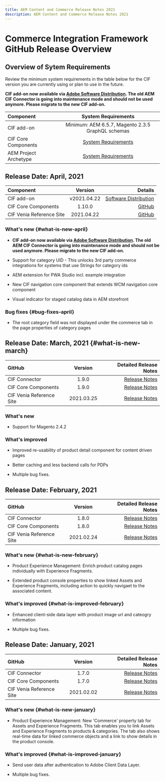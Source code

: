 ```yaml
---
title: AEM Content and Commerce Release Notes 2021
description: AEM Content and Commerce Release Notes 2021
---
```

# Commerce Integration Framework GitHub Release Overview

## Overview of Sytem Requirements

Review the minimum system requirements in the table below for the CIF version you are currently using or plan to use in the future.

**CIF add-on now available via [Adobe Software Distribution](https://experience.adobe.com/#/downloads/content/software-distribution/en/aem.html). The old AEM CIF Connector is going into maintenance mode and should not be used anymore. Please migrate to the new CIF add-on.**

|Component| System Requirements|
|:-------|:-----:|
|CIF add-on |Minimum: AEM 6.5.7, Magento 2.3.5 GraphQL schemas|
|CIF Core Components |[System Requirements](https://github.com/adobe/aem-core-cif-components/blob/master/VERSIONS.md)|
|AEM Project Archetype |[System Requirements](https://github.com/adobe/aem-project-archetype/blob/master/VERSIONS.md)|

## Release Date: April, 2021

|Component| Version| Details|
|:-------|:-----:|---------------------:|
|CIF add-on | v2021.04.22|[Software Distribution](https://experience.adobe.com/#/downloads/content/software-distribution/en/aem.html?package=%2Fcontent%2Fsoftware-distribution%2Fen%2Fdetails.html%2Fcontent%2Fdam%2Faem%2Fpublic%2Faem-commerce-addon-65-2021.04.22.zip)|
|CIF Core Components |1.10.0|[GitHub](https://github.com/adobe/aem-core-cif-components/releases)|
|CIF Venia Reference Site| 2021.04.22|[GitHub](https://github.com/adobe/aem-cif-guides-venia/releases)|

### What's new {#what-is-new-april}

* **CIF add-on now available via [Adobe Software Distribution](https://experience.adobe.com/#/downloads/content/software-distribution/en/aem.html). The old AEM CIF Connector is going into maintenance mode and should not be used anymore. Please migrate to the new CIF add-on.**

* Support for category UID - This unlocks 3rd party commerce integrations for systems that use Strings for category ids

* AEM extension for PWA Studio incl. example integration

* New CIF navigation core component that extends WCM navigation core component

* Visual indicator for staged catalog data in AEM storefront

### Bug fixes {#bug-fixes-april}

* The root category field was not displayed under the commerce tab in the page properties of category pages

## Release Date: March, 2021 {#what-is-new-march}

|GitHub| Version| Detailed Release Notes|
|:-------|:-----:|---------------------:|
|CIF Connector | 1.9.0|[Release Notes](https://github.com/adobe/commerce-cif-connector/releases)|
|CIF Core Components |1.9.0|[Release Notes](https://github.com/adobe/aem-core-cif-components/releases)|
|CIF Venia Reference Site| 2021.03.25|[Release Notes](https://github.com/adobe/aem-cif-guides-venia/releases)|

### What's new

* Support for Magento 2.4.2

### What's improved

* Improved re-usability of product detail component for content driven pages

* Better caching and less backend calls for PDPs

* Multiple bug fixes.

## Release Date: February, 2021

|GitHub| Version| Detailed Release Notes|
|:-------|:-----:|---------------------:|
|CIF Connector | 1.8.0|[Release Notes](https://github.com/adobe/commerce-cif-connector/releases)|
|CIF Core Components |1.8.0|[Release Notes](https://github.com/adobe/aem-core-cif-components/releases)|
|CIF Venia Reference Site| 2021.02.24|[Release Notes](https://github.com/adobe/aem-cif-guides-venia/releases)|

### What's new {#what-is-new-february}

* Product Experience Management: Enrich product catalog pages individually with Experience Fragments.

* Extended product console properties to show linked Assets and Experience Fragments, including action to quickly navigaet to the associated content.

### What's improved  {#what-is-improved-february}

* Enhanced client-side data layer with product image url and cateogry information

* Multiple bug fixes.

## Release Date: January, 2021

|GitHub| Version| Detailed Release Notes|
|:-------|:-----:|---------------------:|
|CIF Connector | 1.7.0|[Release Notes](https://github.com/adobe/commerce-cif-connector/releases)|
|CIF Core Components |1.7.0|[Release Notes](https://github.com/adobe/aem-core-cif-components/releases)|
|CIF Venia Reference Site| 2021.02.02|[Release Notes](https://github.com/adobe/aem-cif-guides-venia/releases)|

### What's new {#what-is-new-january}

* Product Experience Management: New 'Commerce' property tab for Assets and Experience Fragments. This tab enables you to link Assets and Experience Fragments to products & categories. The tab also shows real-time data for linked commerce objects and a link to show details in the product console.

### What's improved  {#what-is-improved-january}

* Send user data after authentication to Adobe Client Data Layer.

* Multiple bug fixes.
